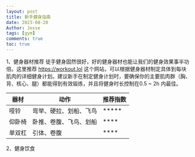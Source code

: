 ```yaml
---
layout: post
title: 新手健身指南
date: 2023-08-20
Author: Jesse 
tags: [gym]
comments: true
toc: true
---
```


1、健身器材推荐
徒手健身固然很好，好的健身器材也能让我们的健身效果事半功倍。这里推荐 https://workout.lol 这个网站，可以根据健身器材制定具体到每块肌肉的详细健身计划。建议新手在制定健身计划时，要确保你的主要肌肉群（胸、背、核心、腿）都能得到有效锻炼，并且将健身时长控制在0.5 ~ 2h 内最佳。

| 器材 | 动作 | 推荐指数 |
| ---- | ---- | ------- |
| 哑铃 | 弯举、硬拉、划船、飞鸟 | \*\*\*\*\* |
| 仰卧椅 | 卧推、卷腹、飞鸟、划船 | \*\*\*\* |
| 单双杠 | 引体、卷腹 | \*\*\*\* |

2、健身饮食
